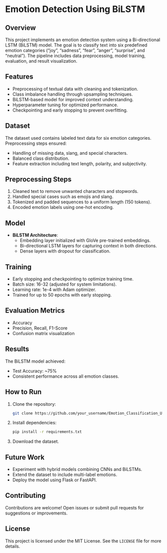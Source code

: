 # Emotion Detection Using BiLSTM

## Overview
This project implements an emotion detection system using a Bi-directional LSTM (BiLSTM) model. The goal is to classify text into six predefined emotion categories (“joy”, “sadness”, “fear”, “anger”, “surprise”, and “neutral”). The pipeline includes data preprocessing, model training, evaluation, and result visualization.

## Features
- Preprocessing of textual data with cleaning and tokenization.
- Class imbalance handling through upsampling techniques.
- BiLSTM-based model for improved context understanding.
- Hyperparameter tuning for optimized performance.
- Checkpointing and early stopping to prevent overfitting.

## Dataset
The dataset used contains labeled text data for six emotion categories. Preprocessing steps ensured:
- Handling of missing data, slang, and special characters.
- Balanced class distribution.
- Feature extraction including text length, polarity, and subjectivity.

## Preprocessing Steps
1. Cleaned text to remove unwanted characters and stopwords.
2. Handled special cases such as emojis and slang.
3. Tokenized and padded sequences to a uniform length (150 tokens).
4. Encoded emotion labels using one-hot encoding.

## Model
- **BiLSTM Architecture**:
  - Embedding layer initialized with GloVe pre-trained embeddings.
  - Bi-directional LSTM layers for capturing context in both directions.
  - Dense layers with dropout for classification.

## Training
- Early stopping and checkpointing to optimize training time.
- Batch size: 16-32 (adjusted for system limitations).
- Learning rate: 1e-4 with Adam optimizer.
- Trained for up to 50 epochs with early stopping.

## Evaluation Metrics
- Accuracy
- Precision, Recall, F1-Score
- Confusion matrix visualization

## Results
The BiLSTM model achieved:
- Test Accuracy: ~75%
- Consistent performance across all emotion classes.

## How to Run
1. Clone the repository:
   ```bash
   git clone https://github.com/your_username/Emotion_Classification_Using_BiLSTM.git
   ```

2. Install dependencies:
   ```bash
   pip install -r requirements.txt
   ```

3. Download the dataset.

## Future Work
- Experiment with hybrid models combining CNNs and BiLSTMs.
- Extend the dataset to include multi-label emotions.
- Deploy the model using Flask or FastAPI.

## Contributing
Contributions are welcome! Open issues or submit pull requests for suggestions or improvements.

## License
This project is licensed under the MIT License. See the `LICENSE` file for more details.

